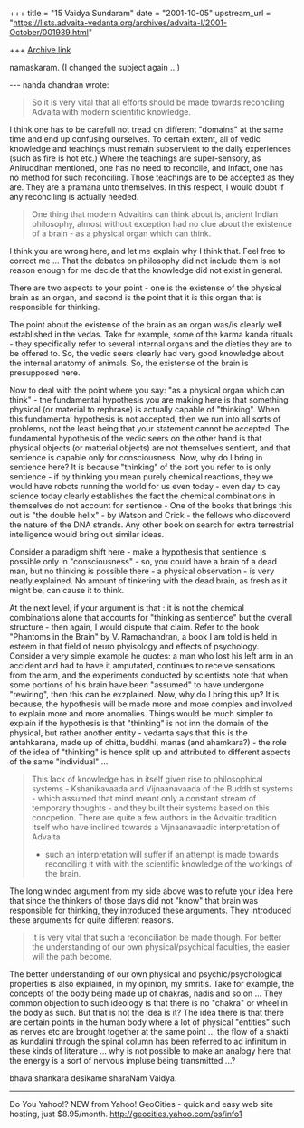+++
title = "15 Vaidya Sundaram"
date = "2001-10-05"
upstream_url = "https://lists.advaita-vedanta.org/archives/advaita-l/2001-October/001939.html"

+++
[Archive link](https://lists.advaita-vedanta.org/archives/advaita-l/2001-October/001939.html)

namaskaram.
 (I changed the subject again ...)

--- nanda chandran <vpcnk at HOTMAIL.COM> wrote:
> So it is very vital
> that all
> efforts should be made towards reconciling Advaita with modern
> scientific
> knowledge.

I think one has to be carefull not tread on different "domains" at the
same time and end up confusing ourselves. To certain extent, all of
vedic knowledge and teachings must remain subservient to the daily
experiences (such as fire is hot etc.) Where the teachings are
super-sensory, as Aniruddhan mentioned, one has no need to reconcile,
and infact, one has no method for such reconciling. Those teachings are
to be accepted as they are. They are a pramana unto themselves. In this
respect, I would doubt if any reconciling is actually needed.

> One thing that modern Advaitins can think about is, ancient Indian
> philosophy, almost without exception had no clue about the existence
> of a
> brain - as a physical organ which can think.

 I think you are wrong here, and let me explain why I think that. Feel
free to correct me ...
 That the debates on philosophy did not include them is not reason
enough for me decide that the knowledge did not exist in general.

 There are two aspects to your point - one is the existense of the
physical brain as an organ, and second is the point that it is this
organ that is responsible for thinking.

 The point about the existense of the brain as an organ was/is clearly
well established in the vedas. Take for example, some of the karma
kanda rituals -  they specifically refer to several internal organs and
the dieties they are to be offered to. So, the vedic seers clearly had
very good knowledge about the internal anatomy of animals. So, the
existense of the brain is presupposed here.

 Now to deal with the point where you say: "as a physical organ which
can think" - the fundamental hypothesis you are making here is that
something physical (or material to rephrase) is actually capable of
"thinking". When this fundamental hypothesis is not accepted, then we
run into all sorts of problems, not the least being that your statement
cannot be accepted.
 The fundamental hypothesis of the vedic seers on the other hand is
that physical objects (or matterial objects) are not themselves
sentient, and that sentience is capable only for consciousness. Now,
why do I bring in sentience here? It is because "thinking" of the sort
you refer to is only sentience - if by thinking you mean purely
chemical reactions, they we would have robots running the world for us
even today - even day to day science today clearly establishes the fact
the chemical combinations in themselves do not account for sentience -
One of the books that brings this out is "the double helix" - by Watson
and Crick - the fellows who discoverd the nature of the DNA strands.
Any other book on search for extra terrestrial intelligence would bring
out similar ideas.

 Consider a paradigm shift here - make a hypothesis that sentience is
possible only in "consciousness" - so, you could have a brain of a dead
man, but no thinking is possible there - a physical observation - is
very neatly explained. No amount of tinkering with the dead brain, as
fresh as it might be, can cause it to think.

 At the next level, if your argument is that : it is not the chemical
combinations alone that accounts for "thinking as sentience" but the
overall structure - then again, I would dispute that claim. Refer to
the book "Phantoms in the Brain" by V. Ramachandran, a book I am told
is held in esteem in that field of neuro phyisology and effects of
psychology. Consider a very simple example he quotes: a man who lost
his left arm in an accident and had to have it amputated, continues to
receive sensations from the arm, and the experiments conducted by
scientists note that when some portions of his brain have been
"assumed" to have undergone "rewiring", then this can be exzplained.
Now, why do I bring this up? It is because, the hypothesis will be made
more and more complex and involved to explain more and more anomalies.
 Things would be much simpler to explain if the hypothesis is that
"thinking" is not inn the domain of the physical, but rather another
entity - vedanta says that this is the antahkarana, made up of chitta,
buddhi, manas (and ahamkara?) - the role of the idea of "thinking" is
hence split up and attributed to different aspects of the same
"individual" ...

> This lack of knowledge
> has in
> itself given rise to philosophical systems - Kshanikavaada and
> Vijnaanavaada
> of the Buddhist systems - which assumed that mind meant only a
> constant
> stream of temporary thoughts - and they built their systems based on
> this
> concpetion. There are quite a few authors in the Advaitic tradition
> itself
> who have inclined towards a Vijnaanavaadic interpretation of Advaita
> - such
> an interpretation will suffer if an attempt is made towards
> reconciling it
> with with the scientific knowledge of the workings of the brain.

 The long winded argument from my side above was to refute your idea
here that since the thinkers of those days did not "know" that brain
was responsible for thinking, they introduced these arguments. They
introduced these arguments for quite different reasons.

> It is very vital that such a reconciliation be made though. For
> better the
> understanding of our own physical/psychical faculties, the easier
> will the
> path become.

 The better understanding of our own physical and psychic/psychological
properties is also explained, in my opinion, my smritis. Take for
example, the concepts of the body being made up of chakras, nadis and
so on ... They common objection to such ideology is that there is no
"chakra" or wheel in the body as such. But that is not the idea is it?
The idea there is that there are certain points in the human body where
a lot of physical "entities" such as nerves etc are brought together at
the same point ... the flow of a shakti as kundalini through the spinal
column has been referred to ad infinitum in these kinds of literature
... why is not possible to make an analogy here that the energy is a
sort of nervous impluse being transmitted ...?

bhava shankara desikame sharaNam
Vaidya.


__________________________________________________
Do You Yahoo!?
NEW from Yahoo! GeoCities - quick and easy web site hosting, just $8.95/month.
http://geocities.yahoo.com/ps/info1

